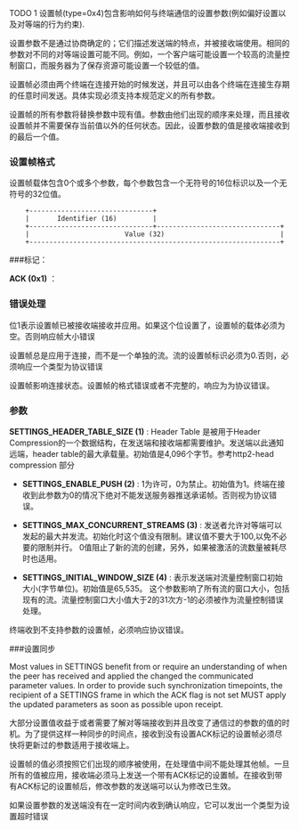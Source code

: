TODO  1
设置帧(type=0x4)包含影响如何与终端通信的设置参数(例如偏好设置以及对等端的行为约束).

设置参数不是通过协商确定的；它们描述发送端的特点，并被接收端使用。相同的参数对不同的对等端设置可能不同。例如，一个客户端可能设置一个较高的流量控制窗口，而服务器为了保存资源可能设置一个较低的值。

设置帧必须由两个终端在连接开始的时候发送，并且可以由各个终端在连接生存期的任意时间发送。具体实现必须支持本规范定义的所有参数。

设置帧的所有参数将替换参数中现有值。参数由他们出现的顺序来处理，而且接收设置帧并不需要保存当前值以外的任何状态。因此，设置参数的值是接收端接收到的最后一个值。

### 设置帧格式

设置帧载体包含0个或多个参数，每个参数包含一个无符号的16位标识以及一个无符号的32位值。

```
  	+-------------------------------+
    |       Identifier (16)         |
    +-------------------------------+-------------------------------+
    |                        Value (32)                             |
    +---------------------------------------------------------------+
```

###标记：

	
 **ACK (0x1)** ： 

### 错误处理

位1表示设置帧已被接收端接收并应用。如果这个位设置了，设置帧的载体必须为空。否则响应帧大小错误

设置帧总是应用于连接，而不是一个单独的流。流的设置帧标识必须为0.否则，必须响应一个类型为协议错误

设置帧影响连接状态。设置帧的格式错误或者不完整的，响应为为协议错误。


### 参数

 **SETTINGS_HEADER_TABLE_SIZE (1)** : Header Table 是被用于Header Compression的一个数据结构，在发送端和接收端都需要维护。发送端以此通知远端，header table的最大承载量。初始值是4,096个字节。参考http2-head compression 部分
 - **SETTINGS_ENABLE_PUSH (2)** : 1为许可，0为禁止。初始值为1。终端在接收到此参数为0的情况下绝对不能发送服务器推送承诺帧。否则视为协议错误。

 - **SETTINGS_MAX_CONCURRENT_STREAMS (3)** : 发送者允许对等端可以发起的最大并发流。初始化时这个值没有限制。建议值不要大于100,以免不必要的限制并行。
0值阻止了新的流的创建，另外，如果被激活的流数量被耗尽时也适用。
 - **SETTINGS_INITIAL_WINDOW_SIZE (4)** : 表示发送端对流量控制窗口初始大小(字节单位)。初始值是65,535。
这个参数影响了所有流的窗口大小，包括现有的流。流量控制窗口大小值大于2的31次方-1的必须被作为流量控制错误处理。

终端收到不支持参数的设置帧，必须响应协议错误。

###设置同步

Most values in SETTINGS benefit from or require an understanding of when the peer has received and applied the changed the communicated parameter values. In order to provide such synchronization timepoints, the recipient of a SETTINGS frame in which the ACK flag is not set MUST apply the updated parameters as soon as possible upon receipt.

大部分设置值收益于或者需要了解对等端接收到并且改变了通信过的参数的值的时机。为了提供这样一种同步的时间点，接收到没有设置ACK标记的设置帧必须尽快将更新过的参数适用于接收端上。

设置帧的值必须按照它们出现的顺序被使用，在处理值中间不能处理其他帧。一旦所有的值被应用，接收端必须马上发送一个带有ACK标记的设置帧。在接收到带有ACK标记的设置帧后，修改参数的发送端可以认为修改已生效。

如果设置参数的发送端没有在一定时间内收到确认响应，它可以发出一个类型为设置超时错误